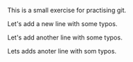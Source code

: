 This is a small exercise for practising git.

Let's add a new line with some typos.

Let's add another line with some typos.

Lets adds anoter line with som typos.